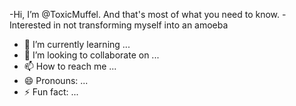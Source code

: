  -Hi, I’m @ToxicMuffel. And that's most of what you need to know.
 -Interested in not transforming myself into an amoeba
- 🌱 I’m currently learning ...
- 💞️ I’m looking to collaborate on ...
- 📫 How to reach me ...
- 😄 Pronouns: ...
- ⚡ Fun fact: ...

<!---
ToxicMuffel/ToxicMuffel is a ✨ special ✨ repository because its `README.md` (this file) appears on your GitHub profile.
You can click the Preview link to take a look at your changes.
--->
